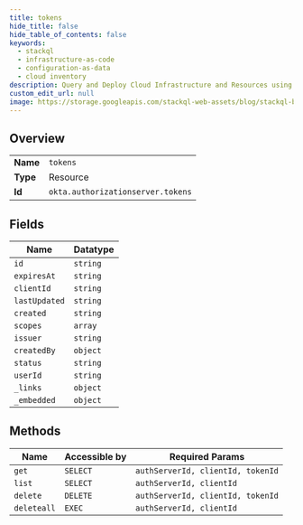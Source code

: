 ```yaml
---
title: tokens
hide_title: false
hide_table_of_contents: false
keywords:
  - stackql
  - infrastructure-as-code
  - configuration-as-data
  - cloud inventory
description: Query and Deploy Cloud Infrastructure and Resources using SQL
custom_edit_url: null
image: https://storage.googleapis.com/stackql-web-assets/blog/stackql-blog-post-featured-image.png
---
```

  
    

## Overview
<table><tbody>
<tr><td><b>Name</b></td><td><code>tokens</code></td></tr>
<tr><td><b>Type</b></td><td>Resource</td></tr>
<tr><td><b>Id</b></td><td><code>okta.authorizationserver.tokens</code></td></tr>
</tbody></table>

## Fields
| Name | Datatype |
| ---- | -------- |
| `id` | `string` |
| `expiresAt` | `string` |
| `clientId` | `string` |
| `lastUpdated` | `string` |
| `created` | `string` |
| `scopes` | `array` |
| `issuer` | `string` |
| `createdBy` | `object` |
| `status` | `string` |
| `userId` | `string` |
| `_links` | `object` |
| `_embedded` | `object` |
## Methods
| Name | Accessible by | Required Params |
| ---- | ------------- | --------------- |
| `get` | `SELECT` | `authServerId, clientId, tokenId` |
| `list` | `SELECT` | `authServerId, clientId` |
| `delete` | `DELETE` | `authServerId, clientId, tokenId` |
| `deleteall` | `EXEC` | `authServerId, clientId` |
